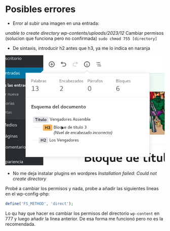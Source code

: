 # Posibles errores
* Error al subir una imagen en una entrada: 

_unable to create directory wp-contents/uploads/2023/12_
Cambiar permisos (solucion que funciona pero no confirmada)
`sudo chmod 755 [directory]`

* De sintaxis, introducir h2 antes que h3, ya me lo indica en naranja

![sin](imagenes/sintaxsis.png)

* No me deja instalar plugins en wordpres _Installation failed: Could not create directory_

Probé a cambiar los permisos y nada, probe a añadir las siguientes lineas en el wp-config-php:

```php
define('FS_METHOD', 'direct');
```

Lo qu hay que hacer es cambiar los permisos del directorio
`wp-content` en 777 y luego añadir la linea anterior. De esa
forma me funcionó pero no es la recomendada.


